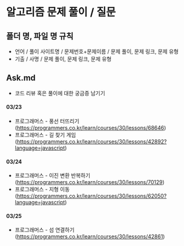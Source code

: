# 알고리즘 문제 풀이 / 질문

## 폴더 명, 파일 명 규칙

- 언어 / 풀이 사이트명 / 문제번호+문제이름 / 문제 풀이, 문제 링크, 문제 유형
- 기출 / 사명 / 문제 풀이, 문제 링크, 문제 유형

## Ask.md

- 코드 리뷰 혹은 풀이에 대한 궁금증 남기기



#### 03/23

- 프로그래머스 - 풍선 터뜨리기 (https://programmers.co.kr/learn/courses/30/lessons/68646)
- 프로그래머스 - 길 찾기 게임 (https://programmers.co.kr/learn/courses/30/lessons/42892?language=javascript)

#### 03/24

- 프로그래머스 - 이진 변환 반복하기(https://programmers.co.kr/learn/courses/30/lessons/70129)
- 프로그래머스 - 지형 이동(https://programmers.co.kr/learn/courses/30/lessons/62050?language=javascript)

#### 03/25

- 프로그래머스 - 섬 연결하기(https://programmers.co.kr/learn/courses/30/lessons/42861)

